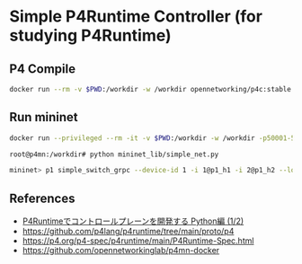 # Simple P4Runtime Controller (for studying P4Runtime)

## P4 Compile

```bash
docker run --rm -v $PWD:/workdir -w /workdir opennetworking/p4c:stable p4c-bm2-ss --arch v1model -o p4src/build/basic.bmv2.json --p4runtime-files p4src/build/basic.p4info.txt --Wdisable=unsupported p4src/basic.p4
```

## Run mininet

```bash
docker run --privileged --rm -it -v $PWD:/workdir -w /workdir -p50001-50030:50001-50030 --name p4mn --hostname p4mn --entrypoint "bash" opennetworking/p4mn:stable
```

```bash
root@p4mn:/workdir# python mininet_lib/simple_net.py
```

```bash
mininet> p1 simple_switch_grpc --device-id 1 -i 1@p1_h1 -i 2@p1_h2 --log-console --log-level info ./p4src/build/basic.bmv2.json -- --cpu-port 255 --grpc-server-addr 0.0.0.0:50001 &
```

## References
- [P4Runtimeでコントロールプレーンを開発する Python編 (1/2)](https://madomadox.hatenablog.com/entry/2022/07/02/114709)
- https://github.com/p4lang/p4runtime/tree/main/proto/p4
- https://p4.org/p4-spec/p4runtime/main/P4Runtime-Spec.html
- https://github.com/opennetworkinglab/p4mn-docker


